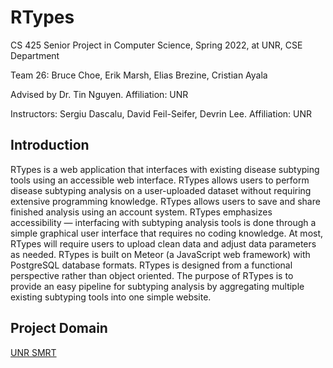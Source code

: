 # RTypes
CS 425 Senior Project in Computer Science, Spring 2022, at UNR, CSE Department

Team 26: Bruce Choe, Erik Marsh, Elias Brezine, Cristian Ayala

Advised by Dr. Tin Nguyen. Affiliation: UNR

Instructors: Sergiu Dascalu, David Feil-Seifer, Devrin Lee. Affiliation: UNR
## Introduction
RTypes is a web application that interfaces with existing disease subtyping tools using an accessible web interface. RTypes allows users to perform disease subtyping analysis on a user-uploaded dataset without requiring extensive programming knowledge. RTypes allows users to save and share finished analysis using an account system. RTypes emphasizes accessibility — interfacing with subtyping analysis tools is done through a simple graphical user interface that requires no coding knowledge. At most, RTypes will require users to upload clean data and adjust data parameters as needed. RTypes is built on Meteor (a JavaScript web framework) with PostgreSQL database formats. RTypes is designed from a functional perspective rather than object oriented. The purpose of RTypes is to provide an easy pipeline for subtyping analysis by aggregating multiple existing subtyping tools into one simple website. 

## Project Domain
[UNR SMRT](https://bioinformatics.cse.unr.edu/software/SMRT/)
